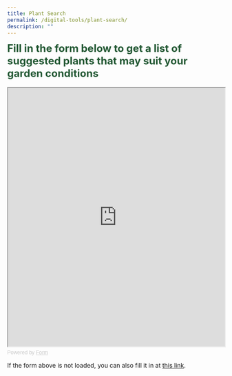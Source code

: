 ```yaml
---
title: Plant Search
permalink: /digital-tools/plant-search/
description: ""
---
```

<div style="color: #215732;
					 font-size: 24px;">
  <b>Fill in the form below to get a list of suggested plants that may suit your garden conditions</b>
</div>
<br>
<!-- Change the width and height values to suit you best -->
<iframe style="width: 100%; height: 600px" src="https://form.gov.sg/64a65a32921cd400127fbfb2" id="iframe"></iframe>

<div style="font-family: Sans-Serif;
    font-size: 12px;
    color: #999;
    opacity: 0.5;
    padding-top: 5px;">
  Powered by <a style="color: #999" href="https://form.gov.sg">Form</a>
</div>

  If the form above is not loaded, you can also fill it in at
  <a href="https://form.gov.sg/64a65a32921cd400127fbfb2">this link</a>.